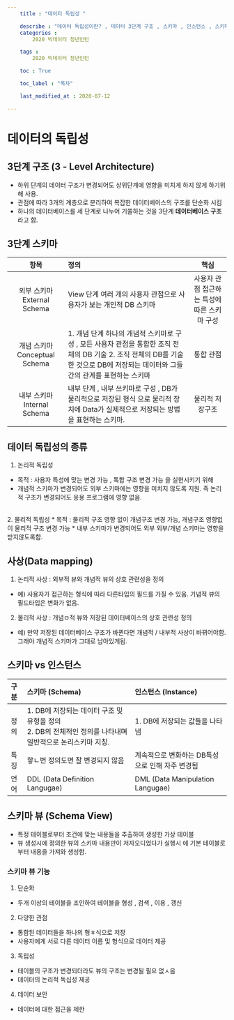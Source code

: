 ```yaml
---
    title : "데이터 독립성 "

    describe : "데이터 독립성이란? , 데이터 3단계 구조 , 스키마 , 인스턴스 , 스키마 뷰 , 파일 시스템" 
    categories : 
        2020 빅데이터 청년인턴    

    tags :
        2020 빅데이터 청년인턴

    toc : True

    toc_label : "목차"        

    last_modified_at : 2020-07-12

---
```

# 데이터의 독립성
## 3단계 구조 (3 - Level Architecture)
* 하위 단계의 데이터 구조가 변경되어도 상위단계에 영향을 미치게 하지 않게 하기위해 사용.
* 관점에 따라 3개의 계층으로 분리하여 복잡한 데이터베이스의 구조를 단순화 시킴
* 하나의 데이터베이스를 세 단계로 나누어 기쑬하는 것을 3단계 **데이터베이스 구조**라고 함.
## 3단계 스키마

|항목|정의|핵심|
|:---:|:---|:---:|
|외부 스키마  External Schema|View 단계 여러 개의 사용자 관점으로 사용자가 보는 개인적 DB 스키마|사용자 관점 접근하는 특성에 따른 스키마 구성|
|개념 스키마  Conceptual Schema|1. 개념 단계 하나의 개념적 스키마로 구성 , 모든 사용자 관점을 통합한 조직 전체의 DB 기술  2. 조직 전체의 DB를 기술한 것으로 DB에 저장되는 데이터와 그들간의 관계를 표현하는 스키마| 통합 관점|
|내부 스키마 Internal Schema|내부 단계 , 내부 쓰키마로 구성 , DB가 물리적으로 저장된 형식 으로 물리적 장치에 Data가 실제적으로 저장되는 방법을 표현하는 스키마.|물리적 저장구조|

## 데이터 독립성의 종류
1. 논리적 독립성 
* 목적 : 사용자 특성에 맞는 변경 가능 , 톡합 구조 변경 가능 을 실현시키기 위해
*  개념적 스키마가 변경되어도 외부 스키마에는 영향을 미치지 않도록 지원. 즉 논리적 구조가 변경되어도 응용 프로그램에 영향 없음.
<Br>
2. 물리적 독립성
* 목적 : 물리적 구조 영향 없이 개념구조 변경 가능, 개념구조  영향없이 물리적 구조 변경 가능
* 내부 스키마가 변경되어도 외부 외부/개념 스키마는 영향을 받지않도록함.

## 사상(Data mapping)
1. 논리적 사상 : 외부적 뷰와 개념적 뷰의 상호 관련성을 정의
* 예) 사용자가 접근하는 형식에 따라 다른타입의 필드를 가질 수 있음. 기념적 뷰의 필드타입은 변화가 없음.
2. 물리적 사상 : 개념ㅁ적 뷰와 저장된 데이터베이스의 상호 관련성 정의
* 예) 만약 저장된 데이터베이스 구조가 바뀐다면 개념적 / 내부적 사상이 바뀌어야함.그래야 개념적 스키마가 그대로 남아있게됨.

## 스키마 vs 인스턴스
|구분|스키마 (Schema) |인스턴스 (Instance) |
|:--|:--|:--|
|정의|1. DB에 저장되는 데이터 구조 및 유형을 정의<br>2. DB의 전체적인 정의를 나타내며 일반적으로 논리스키마 지칭.|1. DB에 저장되는 값들을 나타냄|
|특징|핳ㄴ번 정의도면 잘 변경되지 않음|계속적으로 변화하는 DB특성으로 인해 자주 변경됨|
|언어|DDL (Data Definition Langugae) |DML (Data Manipulation Langugae)|

## 스키마 뷰 (Schema View)
* 특정 테이블로부터 조건에 맞는 내용들을 추출하여 생성한 가상 테이블
* 뷰 생성시에 정의한 뷰의 스키마 내용만이 저자오디었다가 실행시 에 기본 테이블로부터 내용을 가져와 생성함.
### 스키마 뷰 기능
1. 단순화
  * 두개 이상의 테이블을 조인하여 테이블을 형성 , 검색 , 이용 , 갱신
2. 다양한 관점
* 통함된 데이터들을 하나의 형ㅎ식으로 저장
* 사용자에게 서로 다른 데이터 이름 및 형식으로 데이터 제공
3. 독립성
* 테이블의 구조가 변경되더라도 뷰의 구조는 변경될 필요 없ㅅ음
* 데이터의 논리적 독십성 제공
4. 데이터 보안
* 데이터에 대한 접근을 제한